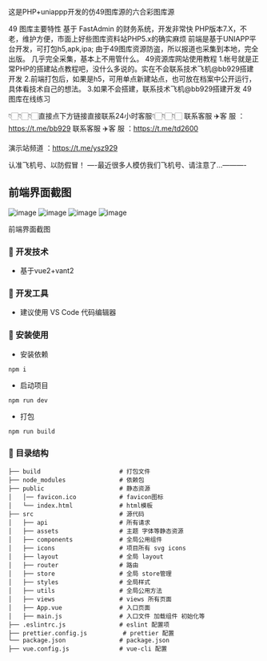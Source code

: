 这是PHP+uniappp开发的仿49图库源的六合彩图库源

49 图库主要特性
基于 FastAdmin 的财务系统，开发非常快
PHP版本7.X，不老，维护方便，市面上好些图库资料站PHP5.x的确实麻烦
前端是基于UNIAPP平台开发，可打包h5,apk,ipa;
由于49图库资源防盗，所以报道也采集到本地，完全出版。
几乎完全采集，基本上不用管什么。
49资源库网站使用教程
1.帐号就是正常PHP的搭建站点教程吧，没什么多说的。实在不会联系技术飞机@bb929搭建开发
2.前端打包后，如果是h5，可用单点新建站点，也可放在档案中公开运行，具体看技术自己的想法。
3.如果不会搭建，联系技术飞机@bb929搭建开发
49 图库在线练习

👇🏻👇🏻👇🏻直接点下方链接直接联系24小时客服👇🏻👇🏻👇🏻
联系客服 ✈️客 服 ：https://t.me/bb929
联系客服 ✈️客 服 ：https://t.me/td2600

演示站频道 ：https://t.me/ysz929

认准飞机号、以防假冒！
—-最近很多人模仿我们飞机号、请注意了…———-


## 前端界面截图
![image](https://github.com/feijibb929/bb929/assets/171640259/668986d4-0e19-4059-8e11-d15f4ae1bf85)
![image](https://github.com/feijibb929/bb929/assets/171640259/bf99aac5-8184-47ed-9e69-d605e31db612)
![image](https://github.com/feijibb929/bb929/assets/171640259/59ebb5cb-7fcc-461a-b462-985791cbd3b6)
![image](https://github.com/feijibb929/bb929/assets/171640259/685fb1d9-ed1a-4c2e-b2f2-163c6b50e3ec)

前端界面截图
### 🚀 开发技术

- 基于vue2+vant2


### 🐳 开发工具 

- 建议使用 VS Code 代码编辑器


### 🌱 安装使用


- 安装依赖

```
npm i
```

- 启动项目

```
npm run dev
```

- 打包

```
npm run build
```



### 🎨 目录结构

```
├── build                      # 打包文件
├── node_modules               # 依赖包
├── public                     # 静态资源
│   │── favicon.ico            # favicon图标
│   └── index.html             # html模板
├── src                        # 源代码
│   ├── api                    # 所有请求
│   ├── assets                 # 主题 字体等静态资源
│   ├── components             # 全局公用组件
│   ├── icons                  # 项目所有 svg icons
│   ├── layout                 # 全局 layout
│   ├── router                 # 路由
│   ├── store                  # 全局 store管理
│   ├── styles                 # 全局样式
│   ├── utils                  # 全局公用方法
│   ├── views                  # views 所有页面
│   ├── App.vue                # 入口页面 
│   ├── main.js                # 入口文件 加载组件 初始化等
├── .eslintrc.js               # eslint 配置项
├── prettier.config.js          # prettier 配置
└── package.json               # package.json
├── vue.config.js              # vue-cli 配置
```








